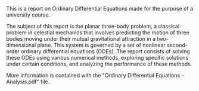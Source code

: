 This is a report on Ordinary Differential Equations made for the purpose of a university course.  

The subject of this report is the planar three-body problem, a classical problem in celestial 
mechanics that involves predicting the motion of three bodies moving under their mutual 
gravitational attraction in a two-dimensional plane. This system is governed by a set of nonlinear 
second-order ordinary differential equations (ODEs). The report consists of solving these ODEs 
using various numerical methods, exploring specific solutions under certain conditions, and 
analyzing the performance of these methods.

More information is contained with the "Ordinary Differential Equations - Analysis.pdf" file.
